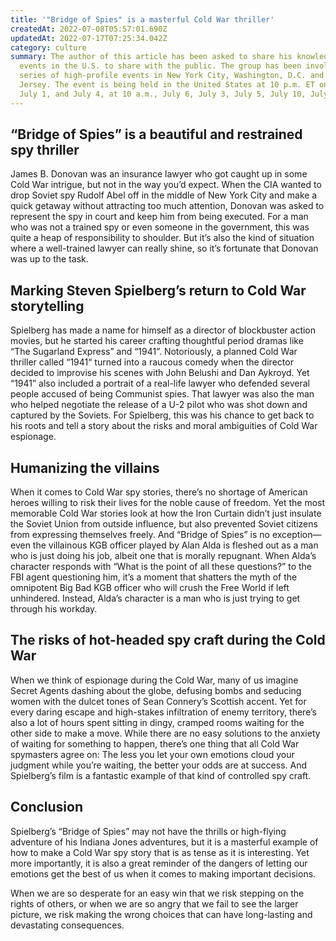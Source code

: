 ```yaml
---
title: '"Bridge of Spies" is a masterful Cold War thriller'
createdAt: 2022-07-08T05:57:01.690Z
updatedAt: 2022-07-17T07:25:34.042Z
category: culture
summary: The author of this article has been asked to share his knowledge of the
  events in the U.S. to share with the public. The group has been involved in a
  series of high-profile events in New York City, Washington, D.C. and New
  Jersey. The event is being held in the United States at 10 p.m. ET on Monday,
  July 1, and July 4, at 10 a.m., July 6, July 3, July 5, July 10, July 6.
---
```


## “Bridge of Spies” is a beautiful and restrained spy thriller

James B. Donovan was an insurance lawyer who got caught up in some Cold War intrigue, but not in the way you’d expect. When the CIA wanted to drop Soviet spy Rudolf Abel off in the middle of New York City and make a quick getaway without attracting too much attention, Donovan was asked to represent the spy in court and keep him from being executed.
For a man who was not a trained spy or even someone in the government, this was quite a heap of responsibility to shoulder. But it’s also the kind of situation where a well-trained lawyer can really shine, so it’s fortunate that Donovan was up to the task.

## Marking Steven Spielberg’s return to Cold War storytelling

Spielberg has made a name for himself as a director of blockbuster action movies, but he started his career crafting thoughtful period dramas like “The Sugarland Express” and “1941”. Notoriously, a planned Cold War thriller called “1941“ turned into a raucous comedy when the director decided to improvise his scenes with John Belushi and Dan Aykroyd.
Yet “1941” also included a portrait of a real-life lawyer who defended several people accused of being Communist spies. That lawyer was also the man who helped negotiate the release of a U-2 pilot who was shot down and captured by the Soviets.
For Spielberg, this was his chance to get back to his roots and tell a story about the risks and moral ambiguities of Cold War espionage.

## Humanizing the villains

When it comes to Cold War spy stories, there’s no shortage of American heroes willing to risk their lives for the noble cause of freedom. Yet the most memorable Cold War stories look at how the Iron Curtain didn’t just insulate the Soviet Union from outside influence, but also prevented Soviet citizens from expressing themselves freely.
And “Bridge of Spies” is no exception—even the villainous KGB officer played by Alan Alda is fleshed out as a man who is just doing his job, albeit one that is morally repugnant.
When Alda’s character responds with “What is the point of all these questions?” to the FBI agent questioning him, it’s a moment that shatters the myth of the omnipotent Big Bad KGB officer who will crush the Free World if left unhindered. Instead, Alda’s character is a man who is just trying to get through his workday.

## The risks of hot-headed spy craft during the Cold War

When we think of espionage during the Cold War, many of us imagine Secret Agents dashing about the globe, defusing bombs and seducing women with the dulcet tones of Sean Connery’s Scottish accent. Yet for every daring escape and high-stakes infiltration of enemy territory, there’s also a lot of hours spent sitting in dingy, cramped rooms waiting for the other side to make a move.
While there are no easy solutions to the anxiety of waiting for something to happen, there’s one thing that all Cold War spymasters agree on: The less you let your own emotions cloud your judgment while you’re waiting, the better your odds are at success. And Spielberg’s film is a fantastic example of that kind of controlled spy craft.

## Conclusion

Spielberg’s “Bridge of Spies” may not have the thrills or high-flying adventure of his Indiana Jones adventures, but it is a masterful example of how to make a Cold War spy story that is as tense as it is interesting. Yet more importantly, it is also a great reminder of the dangers of letting our emotions get the best of us when it comes to making important decisions.

When we are so desperate for an easy win that we risk stepping on the rights of others, or when we are so angry that we fail to see the larger picture, we risk making the wrong choices that can have long-lasting and devastating consequences.
